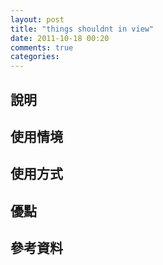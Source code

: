 ```yaml
---
layout: post
title: "things shouldnt in view"
date: 2011-10-18 00:20
comments: true
categories: 
---
```

## 說明
## 使用情境
## 使用方式
## 優點
## 參考資料
